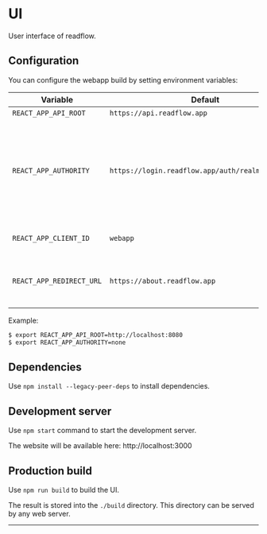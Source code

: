 # UI

User interface of readflow.

## Configuration

You can configure the webapp build by setting environment variables:

| Variable | Default | Description |
|----------|---------|-------------|
| `REACT_APP_API_ROOT` | `https://api.readflow.app` | API base URL. |
| `REACT_APP_AUTHORITY` | `https://login.readflow.app/auth/realms/readflow` | OpenID Connect authority provider URL. Set `none` if the authentication is delegated to another system (ex: Basic Auth). |
| `REACT_APP_CLIENT_ID` | `webapp` | OpenID Connect client ID. |
| `REACT_APP_REDIRECT_URL` | `https://about.readflow.app` | Page to redirect unauthenticated clients to. Set to `/login` for selfhosting.

Example:

```bash
$ export REACT_APP_API_ROOT=http://localhost:8080
$ export REACT_APP_AUTHORITY=none
```

## Dependencies

Use `npm install --legacy-peer-deps` to install dependencies.

## Development server

Use `npm start` command to start the development server.

The website will be available here: http://localhost:3000

## Production build

Use `npm run build` to build the UI.

The result is stored into the `./build` directory.
This directory can be served by any web server.

---
